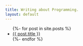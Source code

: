 ```yaml
---
title: Writing about Programming.
layout: default
---
```


<ul class="list pl0">
  {%- for post in site.posts %}
    <li class="mb2"><a href="{{ post.url }}" class="link navy bg-animate hover-bg-light-yellow">{{ post.title }}</a></li>
  {%- endfor %}
</ul>
